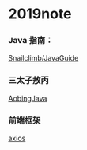# 2019note

### Java 指南：
[Snailclimb/JavaGuide](https://github.com/Snailclimb/JavaGuide)

### 三太子敖丙
[AobingJava](https://github.com/AobingJava/JavaFamily)

### 前端框架
[axios](https://github.com/axios/axios)
